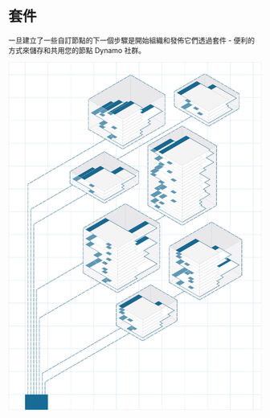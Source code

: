 

# 套件

一旦建立了一些自訂節點的下一個步驟是開始組織和發佈它們透過套件 - 便利的方式來儲存和共用您的節點 Dynamo 社群。

![圖像](images/10/packages_cover01.png)

